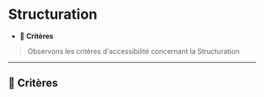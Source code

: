 # Structuration

*  🔖 **Critères**

> Observons les critères d'accessibilité concernant la Structuration

___

## 📑 Critères

